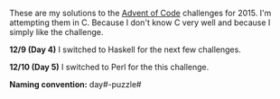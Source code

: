 These are my solutions to the [Advent of Code](http://adventofcode.com) challenges for 2015. I'm attempting them in C. Because I don't know C very well and because I simply like the challenge.

**12/9 (Day 4)** I switched to Haskell for the next few challenges.

**12/10 (Day 5)** I switched to Perl for the this challenge.

**Naming convention:** day#-puzzle#
